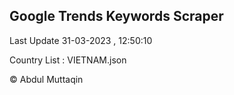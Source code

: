 

## Google Trends Keywords Scraper 
 
Last Update 31-03-2023 , 12:50:10

Country List :
VIETNAM.json



© Abdul Muttaqin 
